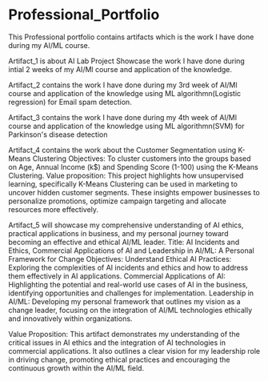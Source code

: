 # Professional_Portfolio
This Professional portfolio contains artifacts which is the work I have done during my AI/ML course.

Artifact_1 is about AI Lab Project Showcase the work I have done during intial 2 weeks of my AI/Ml course and application of the knowledge.

Artifact_2 contains the work I have done during my 3rd week of AI/Ml course and application of the knowledge using ML algorithmn(Logistic regression) for Email spam detection.

Artifact_3 contains the work I have done during my 4th week of AI/Ml course and application of the knowledge using ML algorithmn(SVM) for Parkinson's disease detection

Artifact_4 contains the work about the Customer Segmentation using K-Means Clustering
Objectives:
To cluster customers into the groups based on Age, Annual Income (k$) and Spending Score (1-100) using the K-Means Clustering.
Value proposition:
This project highlights how unsupervised learning, specifically K-Means Clustering can be used in marketing to uncover hidden customer segments. These insights empower businesses to personalize promotions, optimize campaign targeting and allocate resources more effectively.

Artifact_5 will showcase my comprehensive understanding of AI ethics, practical applications in business, and my personal journey toward becoming an effective and ethical AI/ML leader.
Title:
AI Incidents and Ethics, Commercial Applications of AI and Leadership in AI/ML: A Personal Framework for Change
Objectives:
    Understand Ethical AI Practices: Exploring the complexities of AI incidents and ethics and how to address them effectively in AI applications.
    Commercial Applications of AI: Highlighting the potential and real-world use cases of AI in the business, identifying opportunities and challenges for implementation.
    Leadership in AI/ML: Developing my personal framework that outlines my vision as a change leader, focusing on the integration of AI/ML technologies ethically and innovatively within organizations.

Value Proposition:
This artifact demonstrates my understanding of the critical issues in AI ethics and the integration of AI technologies in commercial applications. It also outlines a clear vision for my leadership role in driving change, promoting ethical practices and encouraging the continuous growth within the AI/ML field.
